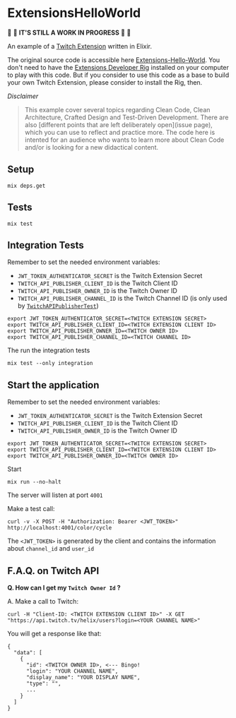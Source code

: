 # ExtensionsHelloWorld

:rotating_light: :construction: **IT'S STILL A WORK IN PROGRESS** :construction: :rotating_light:

An example of a [Twitch Extension](https://dev.twitch.tv/docs/extensions/) written in Elixir.

The original source code is accessible here [Extensions-Hello-World](https://github.com/twitchdev/extensions-hello-world). You don't need to have the [Extensions Developer Rig](https://dev.twitch.tv/docs/extensions/rig/) installed on your computer to play with this code. But if you consider to use this code as a base to build your own Twitch Extension, please consider to install the Rig, then.

_Disclaimer_

> This example cover several topics regarding Clean Code, Clean Architecture, Crafted Design and Test-Driven Development. There are also [different points that are left deliberately open](issue page), which you can use to reflect and practice more. The code here is intented for an audience who wants to learn more about Clean Code and/or is looking for a new didactical content.

## Setup

```
mix deps.get
```

## Tests

```
mix test
```

## Integration Tests

Remember to set the needed environment variables:

- `JWT_TOKEN_AUTHENTICATOR_SECRET` is the Twitch Extension Secret
- `TWITCH_API_PUBLISHER_CLIENT_ID` is the Twitch Client ID
- `TWITCH_API_PUBLISHER_OWNER_ID`  is the Twitch Owner ID
- `TWITCH_API_PUBLISHER_CHANNEL_ID` is the Twitch Channel ID (is only used by [`TwitchAPIPublisherTest`](test/extensions_hello_world/infrastructure/twitch_api_publisher_test.exs))

```
export JWT_TOKEN_AUTHENTICATOR_SECRET=<TWITCH EXTENSION SECRET>
export TWITCH_API_PUBLISHER_CLIENT_ID=<TWITCH EXTENSION CLIENT ID>
export TWITCH_API_PUBLISHER_OWNER_ID=<TWITCH OWNER ID>
export TWITCH_API_PUBLISHER_CHANNEL_ID=<TWITCH CHANNEL ID>
```

The run the integration tests

```
mix test --only integration
```

## Start the application

Remember to set the needed environment variables:

- `JWT_TOKEN_AUTHENTICATOR_SECRET` is the Twitch Extension Secret
- `TWITCH_API_PUBLISHER_CLIENT_ID` is the Twitch Client ID
- `TWITCH_API_PUBLISHER_OWNER_ID`  is the Twitch Owner ID

```
export JWT_TOKEN_AUTHENTICATOR_SECRET=<TWITCH EXTENSION SECRET>
export TWITCH_API_PUBLISHER_CLIENT_ID=<TWITCH EXTENSION CLIENT ID>
export TWITCH_API_PUBLISHER_OWNER_ID=<TWITCH OWNER ID>
```

Start

```
mix run --no-halt
```

The server will listen at port `4001`

Make a test call:

```
curl -v -X POST -H "Authorization: Bearer <JWT_TOKEN>" http://localhost:4001/color/cycle
```

The `<JWT_TOKEN>` is generated by the client and contains the information about `channel_id` and `user_id`

## F.A.Q. on Twitch API

**Q. How can I get my `Twitch Owner Id` ?**

A. Make a call to Twitch:

```
curl -H "Client-ID: <TWITCH EXTENSION CLIENT ID>" -X GET "https://api.twitch.tv/helix/users?login=<YOUR CHANNEL NAME>"
```

You will get a response like that:

```
{
  "data": [
    {
      "id": <TWITCH OWNER ID>, <--- Bingo!
      "login": "YOUR CHANNEL NAME",
      "display_name": "YOUR DISPLAY NAME",
      "type": "",
      ...
    }
  ]
}
```